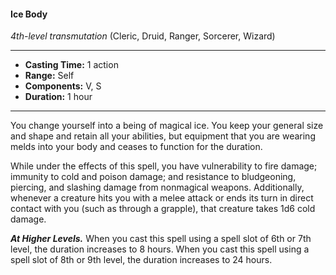 #### Ice Body
*4th-level transmutation* (Cleric, Druid, Ranger, Sorcerer, Wizard)
___
- **Casting Time:** 1 action
- **Range:** Self
- **Components:** V, S
- **Duration:** 1 hour
---
You change yourself into a being of magical ice. 
You keep your general size and shape and retain all 
your abilities, but equipment that you are wearing 
melds into your body and ceases to function for the 
duration.

While under the effects of this spell, you have 
vulnerability to fire damage; immunity to cold and 
poison damage; and resistance to bludgeoning, 
piercing, and slashing damage from nonmagical 
weapons. Additionally, whenever a creature hits you 
with a melee attack or ends its turn in direct 
contact with you (such as through a grapple), that 
creature takes 1d6 cold damage.

***At Higher Levels.*** When you cast this spell using a 
spell slot of 6th or 7th level, the duration increases 
to 8 hours. When you cast this spell using a spell slot
of 8th or 9th level, the duration increases to 24 
hours.

